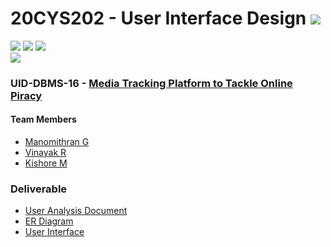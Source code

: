 # 20CYS202 - User Interface Design ![](https://img.shields.io/badge/-Completed-darkgreen)
![](https://img.shields.io/badge/Batch-21CYS-lightgreen) ![](https://img.shields.io/badge/UG-blue) ![](https://img.shields.io/badge/Subject-UID-blue) <br/>
![](https://img.shields.io/badge/Category-BRIG-purple)

### UID-DBMS-16 - [Media Tracking Platform to Tackle Online Piracy](https://0xal4te.github.io/20CYS202-UID/Mini-Project/)

#### Team Members
- [Manomithran G]()
- [Vinayak R]()
- [Kishore M]()

### Deliverable 
- [User Analysis Document](UID-DBMS-16_UAD.pdf)
- [ER Diagram](UID-DBMS-16_ER_Diagram.png)
- [User Interface](UI/)


